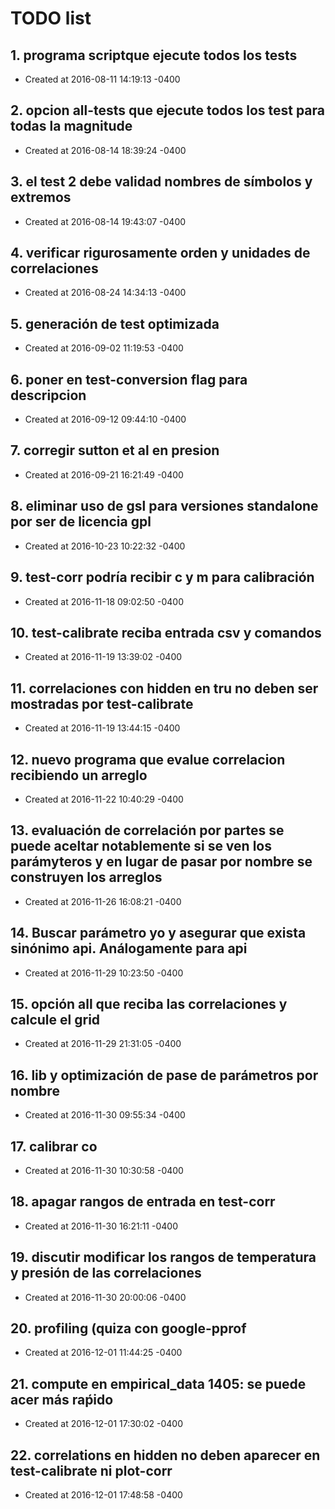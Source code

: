# TODO list
## 1. programa scriptque ejecute todos los tests
- Created at   2016-08-11 14:19:13 -0400

## 2. opcion all-tests que ejecute todos los test para todas la magnitude
- Created at   2016-08-14 18:39:24 -0400

## 3. el test 2 debe validad nombres de símbolos y extremos
- Created at   2016-08-14 19:43:07 -0400

## 4. verificar rigurosamente orden y unidades de correlaciones
- Created at   2016-08-24 14:34:13 -0400

## 5. generación de test optimizada
- Created at   2016-09-02 11:19:53 -0400

## 6. poner en test-conversion flag para descripcion
- Created at   2016-09-12 09:44:10 -0400

## 7. corregir sutton et al en presion
- Created at   2016-09-21 16:21:49 -0400

## 8. eliminar uso de gsl para versiones standalone por ser de licencia gpl
- Created at   2016-10-23 10:22:32 -0400

## 9. test-corr podría recibir c y m para calibración
- Created at   2016-11-18 09:02:50 -0400

## 10. test-calibrate reciba entrada csv y comandos
- Created at   2016-11-19 13:39:02 -0400

## 11. correlaciones con hidden en tru no deben ser mostradas por test-calibrate
- Created at   2016-11-19 13:44:15 -0400

## 12. nuevo programa que evalue correlacion recibiendo un arreglo
- Created at   2016-11-22 10:40:29 -0400

## 13. evaluación de correlación por partes se puede aceltar notablemente si se ven los parámyteros y en lugar de pasar por nombre se construyen los arreglos
- Created at   2016-11-26 16:08:21 -0400

## 14. Buscar parámetro yo y asegurar que exista sinónimo api. Análogamente para api
- Created at   2016-11-29 10:23:50 -0400

## 15. opción all que reciba las correlaciones y calcule el grid
- Created at   2016-11-29 21:31:05 -0400

## 16. lib y optimización de pase de parámetros por nombre
- Created at   2016-11-30 09:55:34 -0400

## 17. calibrar co
- Created at   2016-11-30 10:30:58 -0400

## 18. apagar rangos de entrada en test-corr
- Created at   2016-11-30 16:21:11 -0400

## 19. discutir modificar los rangos de temperatura y presión de las correlaciones
- Created at   2016-11-30 20:00:06 -0400

## 20. profiling (quiza con google-pprof
- Created at   2016-12-01 11:44:25 -0400

## 21. compute en empirical_data 1405: se puede acer más raṕido
- Created at   2016-12-01 17:30:02 -0400

## 22. correlations en hidden no deben aparecer en test-calibrate ni plot-corr
- Created at   2016-12-01 17:48:58 -0400

